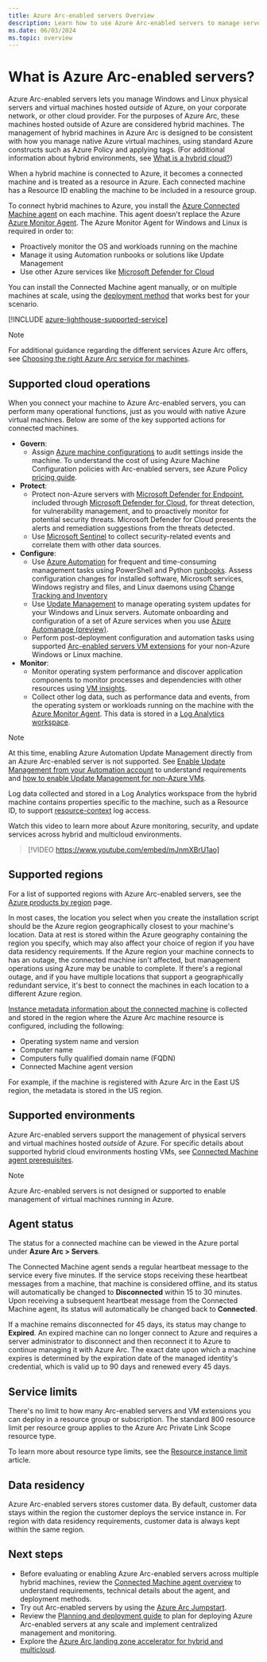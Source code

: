 ```yaml
---
title: Azure Arc-enabled servers Overview
description: Learn how to use Azure Arc-enabled servers to manage servers hosted outside of Azure like an Azure resource.
ms.date: 06/03/2024
ms.topic: overview
---
```


# What is Azure Arc-enabled servers?

Azure Arc-enabled servers lets you manage Windows and Linux physical servers and virtual machines hosted *outside* of Azure, on your corporate network, or other cloud provider. For the purposes of Azure Arc, these machines hosted outside of Azure are considered hybrid machines. The management of hybrid machines in Azure Arc is designed to be consistent with how you manage native Azure virtual machines, using standard Azure constructs such as Azure Policy and applying tags. (For additional information about hybrid environments, see [What is a hybrid cloud?](https://azure.microsoft.com/resources/cloud-computing-dictionary/what-is-hybrid-cloud-computing))

When a hybrid machine is connected to Azure, it becomes a connected machine and is treated as a resource in Azure. Each connected machine has a Resource ID enabling the machine to be included in a resource group.

To connect hybrid machines to Azure, you install the [Azure Connected Machine agent](agent-overview.md) on each machine. This agent doesn't replace the Azure [Azure Monitor Agent](../../azure-monitor/agents/azure-monitor-agent-overview.md). The Azure Monitor Agent for Windows and Linux is required in order to:

* Proactively monitor the OS and workloads running on the machine
* Manage it using Automation runbooks or solutions like Update Management
* Use other Azure services like [Microsoft Defender for Cloud](../../security-center/security-center-introduction.md)

You can install the Connected Machine agent manually, or on multiple machines at scale, using the [deployment method](deployment-options.md) that works best for your scenario.

[!INCLUDE [azure-lighthouse-supported-service](~/reusable-content/ce-skilling/azure/includes/azure-lighthouse-supported-service.md)]

> [!NOTE]
> For additional guidance regarding the different services Azure Arc offers, see [Choosing the right Azure Arc service for machines](../choose-service.md).
> 

## Supported cloud operations

When you connect your machine to Azure Arc-enabled servers, you can perform many operational functions, just as you would with native Azure virtual machines. Below are some of the key supported actions for connected machines.

* **Govern**:
  * Assign [Azure machine configurations](../../governance/machine-configuration/overview.md) to audit settings inside the machine. To understand the cost of using Azure Machine Configuration policies with Arc-enabled servers, see Azure Policy [pricing guide](https://azure.microsoft.com/pricing/details/azure-policy/).
* **Protect**:
  * Protect non-Azure servers with [Microsoft Defender for Endpoint](/microsoft-365/security/defender-endpoint), included through [Microsoft Defender for Cloud](../../security-center/defender-for-servers-introduction.md), for threat detection, for vulnerability management, and to proactively monitor for potential security threats. Microsoft Defender for Cloud presents the alerts and remediation suggestions from the threats detected.
  * Use [Microsoft Sentinel](scenario-onboard-azure-sentinel.md) to collect security-related events and correlate them with other data sources.
* **Configure**:
  * Use [Azure Automation](../../automation/extension-based-hybrid-runbook-worker-install.md?tabs=windows) for frequent and time-consuming management tasks using PowerShell and Python [runbooks](../../automation/automation-runbook-execution.md). Assess configuration changes for installed software, Microsoft services, Windows registry and files, and Linux daemons using [Change Tracking and Inventory](../../automation/change-tracking/overview.md)
  * Use [Update Management](../../automation/update-management/overview.md) to manage operating system updates for your Windows and Linux servers. Automate onboarding and configuration of a set of Azure services when you use [Azure Automanage (preview)](../../automanage/automanage-arc.md).
  * Perform post-deployment configuration and automation tasks using supported [Arc-enabled servers VM extensions](manage-vm-extensions.md) for your non-Azure Windows or Linux machine.
* **Monitor**:
  * Monitor operating system performance and discover application components to monitor processes and dependencies with other resources using [VM insights](../../azure-monitor/vm/vminsights-overview.md).
  * Collect other log data, such as performance data and events, from the operating system or workloads running on the machine with the [Azure Monitor Agent](../../azure-monitor/agents/azure-monitor-agent-overview.md). This data is stored in a [Log Analytics workspace](../../azure-monitor/logs/log-analytics-workspace-overview.md).

> [!NOTE]
> At this time, enabling Azure Automation Update Management directly from an Azure Arc-enabled server is not supported. See [Enable Update Management from your Automation account](../../automation/update-management/enable-from-automation-account.md) to understand requirements and [how to enable Update Management for non-Azure VMs](../../automation/update-management/enable-from-automation-account.md#enable-non-azure-vms).

Log data collected and stored in a Log Analytics workspace from the hybrid machine contains properties specific to the machine, such as a Resource ID, to support [resource-context](../../azure-monitor/logs/manage-access.md#access-mode) log access.

Watch this video to learn more about Azure monitoring, security, and update services across hybrid and multicloud environments.

> [!VIDEO https://www.youtube.com/embed/mJnmXBrU1ao]

## Supported regions

For a list of supported regions with Azure Arc-enabled servers, see the [Azure products by region](https://azure.microsoft.com/global-infrastructure/services/?products=azure-arc) page.

In most cases, the location you select when you create the installation script should be the Azure region geographically closest to your machine's location. Data at rest is stored within the Azure geography containing the region you specify, which may also affect your choice of region if you have data residency requirements. If the Azure region your machine connects to has an outage, the connected machine isn't affected, but management operations using Azure may be unable to complete. If there's a regional outage, and if you have multiple locations that support a geographically redundant service, it's best to connect the machines in each location to a different Azure region.

[Instance metadata information about the connected machine](agent-overview.md#instance-metadata) is collected and stored in the region where the Azure Arc machine resource is configured, including the following:

* Operating system name and version
* Computer name
* Computers fully qualified domain name (FQDN)
* Connected Machine agent version

For example, if the machine is registered with Azure Arc in the East US region, the metadata is stored in the US region.

## Supported environments

Azure Arc-enabled servers support the management of physical servers and virtual machines hosted *outside* of Azure. For specific details about supported hybrid cloud environments hosting VMs, see [Connected Machine agent prerequisites](prerequisites.md#supported-environments).

> [!NOTE]
> Azure Arc-enabled servers is not designed or supported to enable management of virtual machines running in Azure.

## Agent status

The status for a connected machine can be viewed in the Azure portal under **Azure Arc > Servers**.

The Connected Machine agent sends a regular heartbeat message to the service every five minutes. If the service stops receiving these heartbeat messages from a machine, that machine is considered offline, and its status will automatically be changed to **Disconnected** within 15 to 30 minutes. Upon receiving a subsequent heartbeat message from the Connected Machine agent, its status will automatically be changed back to **Connected**.

If a machine remains disconnected for 45 days, its status may change to **Expired**. An expired machine can no longer connect to Azure and requires a server administrator to disconnect and then reconnect it to Azure to continue managing it with Azure Arc. The exact date upon which a machine expires is determined by the expiration date of the managed identity's credential, which is valid up to 90 days and renewed every 45 days.

## Service limits

There's no limit to how many Arc-enabled servers and VM extensions you can deploy in a resource group or subscription. The standard 800 resource limit per resource group applies to the Azure Arc Private Link Scope resource type.

To learn more about resource type limits, see the [Resource instance limit](../../azure-resource-manager/management/resources-without-resource-group-limit.md#microsofthybridcompute) article.

## Data residency

Azure Arc-enabled servers stores customer data. By default, customer data stays within the region the customer deploys the service instance in. For region with data residency requirements, customer data is always kept within the same region.

## Next steps

* Before evaluating or enabling Azure Arc-enabled servers across multiple hybrid machines, review the [Connected Machine agent overview](agent-overview.md) to understand requirements, technical details about the agent, and deployment methods.
* Try out Arc-enabled servers by using the [Azure Arc Jumpstart](https://azurearcjumpstart.com/azure_arc_jumpstart/azure_arc_servers).
* Review the [Planning and deployment guide](plan-at-scale-deployment.md) to plan for deploying Azure Arc-enabled servers at any scale and implement centralized management and monitoring.
* Explore the [Azure Arc landing zone accelerator for hybrid and multicloud](/azure/cloud-adoption-framework/scenarios/hybrid/arc-enabled-servers/eslz-identity-and-access-management).
